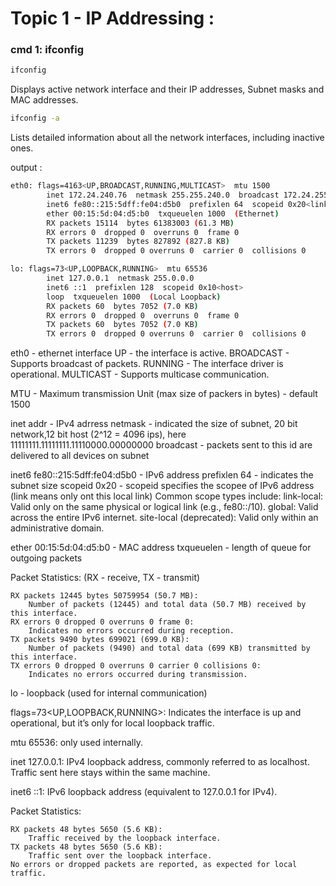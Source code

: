 # Topic 1 - IP Addressing :

### cmd 1: ifconfig
```bash
ifconfig
```
Displays active network interface and their IP addresses, Subnet masks and MAC addresses.

```bash
ifconfig -a
```
Lists detailed information about all the network interfaces, including inactive ones.

output :
```bash
eth0: flags=4163<UP,BROADCAST,RUNNING,MULTICAST>  mtu 1500
        inet 172.24.240.76  netmask 255.255.240.0  broadcast 172.24.255.255
        inet6 fe80::215:5dff:fe04:d5b0  prefixlen 64  scopeid 0x20<link>
        ether 00:15:5d:04:d5:b0  txqueuelen 1000  (Ethernet)
        RX packets 15114  bytes 61383003 (61.3 MB)
        RX errors 0  dropped 0  overruns 0  frame 0
        TX packets 11239  bytes 827892 (827.8 KB)
        TX errors 0  dropped 0 overruns 0  carrier 0  collisions 0

lo: flags=73<UP,LOOPBACK,RUNNING>  mtu 65536
        inet 127.0.0.1  netmask 255.0.0.0
        inet6 ::1  prefixlen 128  scopeid 0x10<host>
        loop  txqueuelen 1000  (Local Loopback)
        RX packets 60  bytes 7052 (7.0 KB)
        RX errors 0  dropped 0  overruns 0  frame 0
        TX packets 60  bytes 7052 (7.0 KB)
        TX errors 0  dropped 0 overruns 0  carrier 0  collisions 0
```
eth0 - ethernet interface
UP - the interface is active.
BROADCAST - Supports broadcast of packets.
RUNNING - The interface driver is operational.
MULTICAST - Supports multicase communication.

MTU - Maximum transmission Unit (max size of packers in bytes) - default 1500

inet addr - IPv4 adrress 
netmask - indicated the size of subnet, 20 bit network,12 bit host (2^12 = 4096 ips), here 11111111.11111111.11110000.00000000
broadcast - packets sent to this id are delivered to all devices on subnet

inet6 fe80::215:5dff:fe04:d5b0 - IPv6 address
prefixlen 64 - indicates the subnet size
scopeid 0x20<link> - scopeid specifies the scopee of IPv6 address (link means only ont this local link)
    Common scope types include:
        link-local: Valid only on the same physical or logical link (e.g., fe80::/10).
        global: Valid across the entire IPv6 internet.
        site-local (deprecated): Valid only within an administrative domain.

ether 00:15:5d:04:d5:b0 - MAC address
txqueuelen - length of queue for outgoing packets

Packet Statistics: (RX - receive, TX - transmit)

    RX packets 12445 bytes 50759954 (50.7 MB):
        Number of packets (12445) and total data (50.7 MB) received by this interface.
    RX errors 0 dropped 0 overruns 0 frame 0:
        Indicates no errors occurred during reception.
    TX packets 9490 bytes 699021 (699.0 KB):
        Number of packets (9490) and total data (699 KB) transmitted by this interface.
    TX errors 0 dropped 0 overruns 0 carrier 0 collisions 0:
        Indicates no errors occurred during transmission.


lo - loopback (used for internal communication)

flags=73<UP,LOOPBACK,RUNNING>:
Indicates the interface is up and operational, but it’s only for local loopback traffic.

mtu 65536: only used internally.

inet 127.0.0.1:
IPv4 loopback address, commonly referred to as localhost. Traffic sent here stays within the same machine.

inet6 ::1:
IPv6 loopback address (equivalent to 127.0.0.1 for IPv4).

Packet Statistics:

    RX packets 48 bytes 5650 (5.6 KB):
        Traffic received by the loopback interface.
    TX packets 48 bytes 5650 (5.6 KB):
        Traffic sent over the loopback interface.
    No errors or dropped packets are reported, as expected for local traffic.

